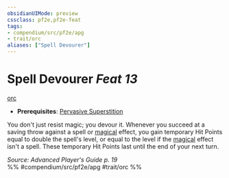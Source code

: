 ```yaml
---
obsidianUIMode: preview
cssclass: pf2e,pf2e-feat
tags:
- compendium/src/pf2e/apg
- trait/orc
aliases: ["Spell Devourer"]
---
```

# Spell Devourer  *Feat 13*  
[orc](../../rules/traits/orc.md)  

- **Prerequisites**: [Pervasive Superstition](pervasive-superstition.md)

You don't just resist magic; you devour it. Whenever you succeed at a saving throw against a spell or [magical](../../rules/traits/magical.md) effect, you gain temporary Hit Points equal to double the spell's level, or equal to the level if the [magical](../../rules/traits/magical.md) effect isn't a spell. These temporary Hit Points last until the end of your next turn.

*Source: Advanced Player's Guide p. 19*  
%% #compendium/src/pf2e/apg #trait/orc %%